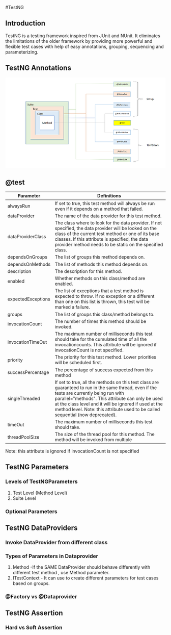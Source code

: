 #TestNG
## Introduction
TestNG is a testing framework inspired from JUnit and NUnit. It eliminates the limitations of the older framework by providing more powerful and flexible test cases with help of easy annotations, grouping, sequencing and parameterizing.
## TestNG Annotations
![TestNG Setup Teardown Annotation](TestNG_Setup_Teardown_Annotations.png)

## @test
|Parameter|Definitions|
|-----|------|
|alwaysRun|	If set to true, this test method will always be run even if it depends on a method that failed.|
|dataProvider|	The name of the data provider for this test method.|
|dataProviderClass|	The class where to look for the data provider. If not specified, the data provider will be looked on the class of the current test method or one of its base classes. If this attribute is specified, the data provider method needs to be static on the specified class.|
|dependsOnGroups|	The list of groups this method depends on.|
|dependsOnMethods|	The list of methods this method depends on.|
|description|	The description for this method.|
|enabled|	Whether methods on this class/method are enabled.|
|expectedExceptions|	The list of exceptions that a test method is expected to throw. If no exception or a different than one on this list is thrown, this test will be marked a failure.|
|groups|	The list of groups this class/method belongs to.|
|invocationCount|	The number of times this method should be invoked.|
|invocationTimeOut|	The maximum number of milliseconds this test should take for the cumulated time of all the invocationcounts. This attribute will be ignored if invocationCount is not specified.|
|priority|	The priority for this test method. Lower priorities will be scheduled first.|
|successPercentage|	The percentage of success expected from this method|
|singleThreaded|	If set to true, all the methods on this test class are guaranteed to run in the same thread, even if the tests are currently being run with parallel="methods". This attribute can only be used at the class level and it will be ignored if used at the method level. Note: this attribute used to be called sequential (now deprecated).|
|timeOut|	The maximum number of milliseconds this test should take.|
|threadPoolSize|	The size of the thread pool for this method. The method will be invoked from multiple |threads| as specified by invocationCount.|

Note: this attribute is ignored if invocationCount is not specified

## TestNG Parameters
### Levels of TestNGParameters
1. Test Level (Method Level)
2. Suite Level

### Optional Parameters 

## TestNG DataProviders
### Invoke DataProvider from different class
### Types of Parameters in Dataprovider
1. Method -If the SAME DataProvider should behave differently with different test method , use Method parameter.
2. ITestContext - It can use to create different parameters for test cases based on groups.
### @Factory vs @Dataprovider

## TestNG Assertion
### Hard vs Soft Assertion